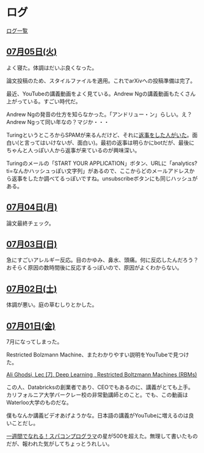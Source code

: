 # ログ

[ログ一覧](index.html)

## [07月05日(火)](#05) <a id="05"></a>

よく寝た。体調はだいぶ良くなった。

論文投稿のため、スタイルファイルを適用。これでarXivへの投稿準備は完了。

最近、YouTubeの講義動画をよく見ている。Andrew Ngの講義動画もたくさん上がっている。すごい時代だ。

Andrew Ngの発音の仕方を知らなかった。「アンドリュー・ン」らしい。え？Andrew Ngって同い年なの？マジか・・・

TuringというところからSPAMが来るんだけど、それに[返事をした人がいた](https://log.k4a.me/20211219_turing_spam)。面白い(と言ってはいけないが、面白い)。最初の返事は明らかにbotだが、最後にちゃんと人っぽい人から返事が来ているのが興味深い。

Turingのメールの「START YOUR APPLICATION」ボタン、URLに「analytics?ti=なんかハッシュっぽい文字列」があるので、ここからどのメールアドレスから返事をしたか調べてるっぽいですね。unsubscribeボタンにも同じハッシュがある。

## [07月04日(月)](#04) <a id="04"></a>

論文最終チェック。

## [07月03日(日)](#03) <a id="03"></a>

急にすごいアレルギー反応。目のかゆみ、鼻水、頭痛。何に反応したんだろう？おそらく原因の数時間後に反応するっぽいので、原因がよくわからない。

## [07月02日(土)](#02) <a id="02"></a>

体調が悪い。庭の草むしりとかした。

## [07月01日(金)](#01) <a id="01"></a>

7月になってしまった。

Restricted Bolzmann Machine、またわかりやすい説明をYouTubeで見つけた。

[Ali Ghodsi, Lec [7], Deep Learning , Restricted Boltzmann Machines (RBMs)](https://www.youtube.com/watch?v=FJ0z3Ubagt4)

この人、Databricksの創業者であり、CEOでもあるのに、講義がとても上手。カリフォルニア大学バークレー校の非常勤講師とのこと。でも、この動画はWaterloo大学のものだな。

僕もなんか講義ビデオあげようかな。日本語の講義がYouTubeに増えるのは良いことだし。

[一週間でなれる！スパコンプログラマ](https://github.com/kaityo256/sevendayshpc)の星が500を超えた。無理して書いたものだが、報われた気がしてちょっとうれしい。